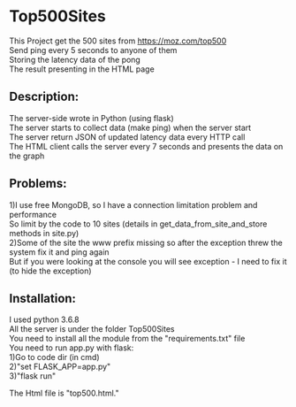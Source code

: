 # Top500Sites

This Project get the 500 sites from https://moz.com/top500  
Send ping every 5 seconds to anyone of them  
Storing the latency data of the pong  
The result presenting in the HTML page  
  
## Description:  
The server-side wrote in Python (using flask)  
The server starts to collect data (make ping) when the server start  
The server return JSON of updated latency data every HTTP call  
The HTML client calls the server every 7 seconds and presents the data on the graph  

## Problems:  
1)I use free MongoDB, so I have a connection limitation problem and performance  
So limit by the code to 10 sites (details in  get_data_from_site_and_store methods in site.py)  
2)Some of the site the www prefix missing so after the exception threw the system fix it and ping again  
But if you were looking at the console you will see exception - I need to fix it (to hide the exception)  
  
## Installation:  
I used python 3.6.8  
All the server is under the folder Top500Sites  
You need to install all the module from the "requirements.txt" file  
You need to run app.py with flask:  
1)Go to code dir (in cmd)  
2)"set FLASK_APP=app.py"  
3)"flask run"  
  
The Html file is "top500.html."
